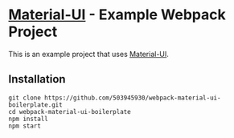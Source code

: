 # [Material-UI](http://callemall.github.io/material-ui/) - Example Webpack Project

This is an example project that uses [Material-UI](http://callemall.github.io/material-ui/).

## Installation

    git clone https://github.com/503945930/webpack-material-ui-boilerplate.git
    cd webpack-material-ui-boilerplate
    npm install
    npm start
